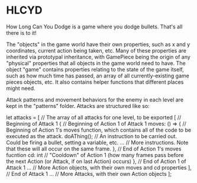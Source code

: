 # HLCYD
How Long Can You Dodge is a game where you dodge bullets. That's all there is to it!

The "objects" in the game world have their own properties, such as x and y coordinates, current action being taken, etc.
Many of these properties are inherited via prototypal inheritance, with GamePiece being the origin of any "physical" properties that all objects in the game world need to have.
The object "game" contains properties relating to the state of the game itself, such as how much time has passed, an array of all currently-existing game pieces objects, etc.
It also contains helper functions that different places might need.

Attack patterns and movement behaviors for the enemy in each level are kept in the "patterns" folder.
Attacks are structured like so:

let attacks = [     // The array of all attacks for one level, to be exported
  [                   // Beginning of Attack 1
    {                   // Beginning of Action 1 of Attack 1
      moves: () => {      // Beginning of Action 1's moves function, which contains all of the code to be executed as the attack.
        doAThing();         // An instruction to be carried out. Could be firing a bullet, setting a variable, etc.
        ...                 // More instructions. Note that these will all occur on the same frame.
      },                  // End of Action 1's moves fucntion
      cd: int             // "Cooldown" of Action 1 (how many frames pass before the next Action (or Attack, if on last Action) occurs)
    },                  // End of Action 1 of Attack 1
    ...                 // More Action objects, with their own moves and cd properties
  ],                  // End of Attack 1
  ...                 // More Attacks, with their own Action objects
];